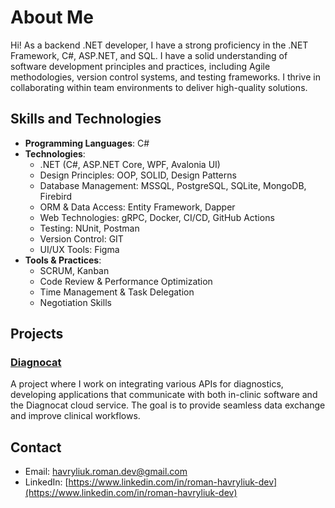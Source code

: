 # About Me

Hi! As a backend .NET developer, I have a strong proficiency in the .NET Framework, C#, ASP.NET, and SQL. I have a solid understanding of software development principles and practices, including Agile methodologies, version control systems, and testing frameworks. I thrive in collaborating within team environments to deliver high-quality solutions.

## Skills and Technologies

- **Programming Languages**: C#
- **Technologies**:
  - .NET (C#, ASP.NET Core, WPF, Avalonia UI)
  - Design Principles: OOP, SOLID, Design Patterns
  - Database Management: MSSQL, PostgreSQL, SQLite, MongoDB, Firebird
  - ORM & Data Access: Entity Framework, Dapper
  - Web Technologies: gRPC, Docker, CI/CD, GitHub Actions
  - Testing: NUnit, Postman
  - Version Control: GIT
  - UI/UX Tools: Figma
- **Tools & Practices**:
  - SCRUM, Kanban
  - Code Review & Performance Optimization
  - Time Management & Task Delegation
  - Negotiation Skills

## Projects

### [Diagnocat](https://diagnocat.com)
A project where I work on integrating various APIs for diagnostics, developing applications that communicate with both in-clinic software and the Diagnocat cloud service. The goal is to provide seamless data exchange and improve clinical workflows.


## Contact

- Email: [havryliuk.roman.dev@gmail.com](mailto:havryliuk.roman.dev@gmail.com)
- LinkedIn: [https://www.linkedin.com/in/roman-havryliuk-dev](https://www.linkedin.com/in/roman-havryliuk-dev)
